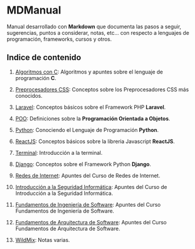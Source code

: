 # MDManual

Manual desarrollado con **Markdown** que documenta las pasos a seguir, sugerencias, puntos a considerar, notas, etc... con respecto a lenguajes de programación, frameworks, cursos y otros.

## Indice de contenido

1. [Algoritmos con C](https://github.com/wlizama/MDManual/tree/master/content/Algoritmos-con-C): Algoritmos y apuntes sobre el lenguaje de programación **C**.

2. [Preprocesadores CSS](https://github.com/wlizama/MDManual/tree/master/content/Preprocesadores-CSS): Conceptos sobre los Preprocesadores CSS más conocidos.

3. [Laravel](https://github.com/wlizama/MDManual/tree/master/content/Laravel): Conceptos básicos sobre el Framework PHP **Laravel**.

4. [POO](https://github.com/wlizama/MDManual/tree/master/content/POO): Definiciones sobre la **Programación Orientada a Objetos**.

5. [Python](https://github.com/wlizama/MDManual/tree/master/content/Python): Conociendo el Lenguaje de Programación **Python**.

6. [ReactJS](https://github.com/wlizama/MDManual/tree/master/content/ReactJS): Conceptos básicos sobre la libreria Javascript **ReactJS**.

7. [Terminal](https://github.com/wlizama/MDManual/tree/master/content/Terminal): Introducción a la terminal.

8. [Django](https://github.com/wlizama/MDManual/tree/master/content/Django): Conceptos sobre el Framework Python **Django**.

9. [Redes de Internet](https://github.com/wlizama/MDManual/tree/master/content/Redes-de-Internet): Apuntes del Curso de Redes de Internet.

10. [Introducción a la Seguridad Informática](https://github.com/wlizama/MDManual/tree/master/content/Seguridad-Informatica): Apuntes del Curso de Introducción a la Seguridad Informática.

11. [Fundamentos de Ingeniería de Software](https://github.com/wlizama/MDManual/tree/master/content/Fundamentos-de-Ing-de-Softwate): Apuntes del Curso Fundamentos de Ingeniería de Software.

12. [Fundamentos de Arquitectura de Software](https://github.com/wlizama/MDManual/tree/master/content/Fundamentos-de-Arq-de-Software): Apuntes del Curso Fundamentos de Arquitectura de Software.

13. [WildMix](https://github.com/wlizama/MDManual/tree/master/content/WildMix): Notas varias.